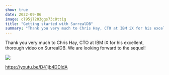 ```yaml
---
show: true
date: 2022-09-06
image: cl95jl203ggs73c8tt1g
title: "Getting started with SurrealDB"
summary: "Thank you very much to Chris Hay, CTO at IBM iX for his excellent, thorough video on SurrealDB. We are looking forward to the sequel!"
---
```


Thank you very much to Chris Hay, CTO at IBM iX for his excellent, thorough video on SurrealDB. We are looking forward to the sequel!

![](https://www.youtube.com/embed/D41jb4DDIdA)

https://youtu.be/D41jb4DDIdA